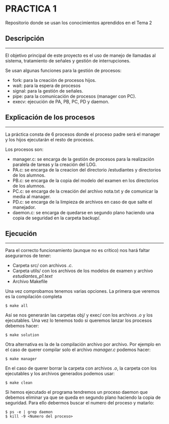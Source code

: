 # PRACTICA 1
Repositorio donde se usan los conocimientos aprendidos en el Tema 2

## Descripción
***
El objetivo principal de este proyecto es el uso de manejo de llamadas al sistema, tratamiento de señales y gestión de interrupciones.

Se usan algunas funciones para la gestión de procesos:

  - fork: para la creación de procesos hijos.
  - wait: para la espera de procesos
  - signal: para la gestión de señales.
  - pipe: para la comunicación de procesos (manager con PC).
  - execv: ejecución de PA, PB, PC, PD y daemon.
 

## Explicación de los procesos
***
La práctica consta de 6 procesos donde el proceso padre será el manager y los hijos ejecutarán el resto de procesos.

Los procesos son:
 - manager.c: se encarga de la gestión de procesos para la realización paralela de tareas y la creación del LOG.
 - PA.c: se encarga de la creacion del directorio /estudiantes y directorios de los alumnos.
 - PB.c: se encarga de la copia del modelo del examen en los directorios de los alumnos.
 - PC.c: se encarga de la creación del archivo nota.txt y de comunicar la media al manager.
 - PD.c: se encarga de la limpieza de archivos en caso de que salte el manejador.
 - daemon.c: se encarga de quedarse en segundo plano haciendo una copia de seguridad en la carpeta backup/.


## Ejecución
***
Para el correcto funcionamiento (aunque no es crítico) nos hará faltar asegurarnos de tener:
 - Carpeta src/ con archivos *.c*.
 - Carpeta utils/ con los archivos de los modelos de examen y archivo *estudiantes_p1.text* 
 - Archivo Makefile 

Una vez comprobamos tenemos varias opciones. La primera que veremos es la compilación completa
```
$ make all
```

Así se nos generarán las carpetas obj/ y exec/ con los archivos *.o* y los ejecutables.
Una vez lo tenemos todo si queremos lanzar los procesos debemos hacer:
```
$ make solution
```

Otra alternativa es la de la compilación archivo por archivo. Por ejemplo en el caso de querer
compilar solo el archivo *manager.c* podemos hacer:
```
$ make manager
```

En el caso de querer borrar la carpeta con archivos *.o*, la carpeta con los ejecutables y los archivos generados
podemos usar:
```
$ make clean
```
Si hemos ejecutado el programa tendremos un proceso daemon que debemos eliminar ya que se queda en segundo plano
haciendo la copia de seguridad. Para ello debermos buscar el numero del proceso y matarlo:
```
$ ps -e | grep daemon
$ kill -9 <Numero del proceso>
```
